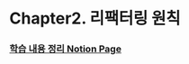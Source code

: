 # Chapter2. 리팩터링 원칙

### [학습 내용 정리 Notion Page](https://hminn.notion.site/2-f54ec96b0fc74556912c0b0b098c449f)